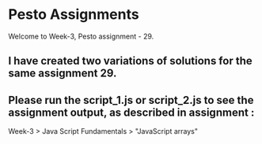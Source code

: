 # Pesto Assignments  

Welcome to Week-3, Pesto assignment - 29.

## I have created two variations of solutions for the same assignment 29.
## Please run the script_1.js or script_2.js to see the assignment output, as described in assignment :
Week-3 > Java Script Fundamentals > "JavaScript arrays"